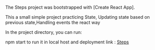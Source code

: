 The Steps project was bootstrapped with [Create React App].

This a small simple project practicing State, Updating state based on previous state,Handling events the react way

In the project directory, you can run:

npm start to run it in local host 
and deployment link : [Steps](https://beginner-react-projects-7ikw.vercel.app/)
